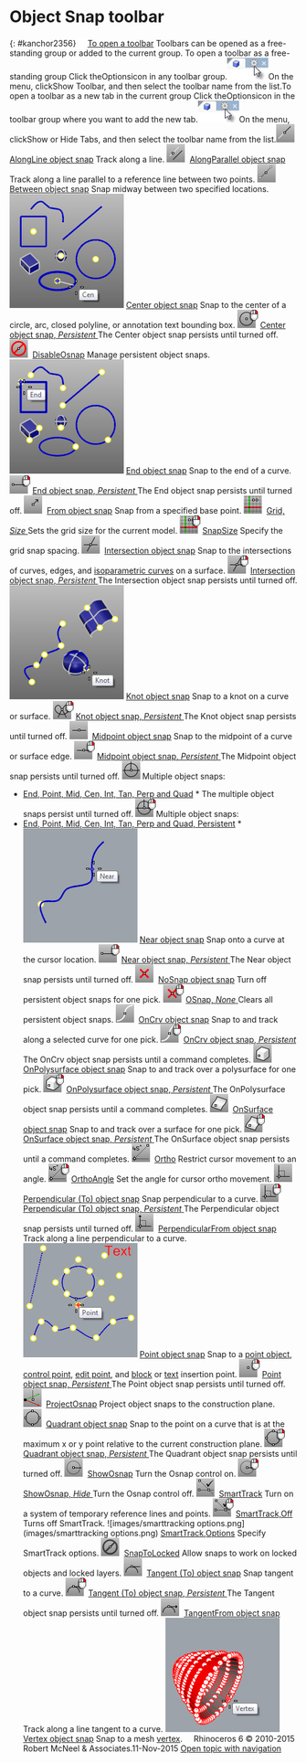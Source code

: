 ---
---


# Object Snap toolbar
{: #kanchor2356}
 [![images/transparent.gif](images/transparent.gif)To open a toolbar](javascript:void(0);) Toolbars can be opened as a free-standing group or added to the current group.
To open a toolbar as a free-standing group
Click theOptionsicon in any toolbar group.![images/toolbar-howtoopen.png](images/toolbar-howtoopen.png)On the menu, clickShow Toolbar, and then select the toolbar name from the list.To open a toolbar as a new tab in the current group
Click theOptionsicon in the toolbar group where you want to add the new tab.![images/toolbar-howtoopen.png](images/toolbar-howtoopen.png)On the menu, clickShow or Hide Tabs, and then select the toolbar name from the list.![images/osnap-along.png](images/osnap-along.png) [AlongLine object snap](object-snaps.html#osnap-alongline) 
Track along a line.
![images/osnap-alongparallel.png](images/osnap-alongparallel.png) [AlongParallel object snap](object-snaps.html#osnap-alongparallel) 
Track along a line parallel to a reference line between two points.
![images/osnap-between.png](images/osnap-between.png) [Between object snap](object-snaps.html#osnap-between) 
Snap midway between two specified locations.
![images/osnap-center.png](images/osnap-center.png) [Center object snap](object-snaps.html#osnap-center) 
Snap to the center of a circle, arc, closed polyline, or annotation text bounding box.
![images/osnap-center-persistent-rt.png](images/osnap-center-persistent-rt.png) [Center object snap, *Persistent* ](object-snaps.html#osnap-center) 
The Center object snap persists until turned off.
![images/disableosnap.png](images/disableosnap.png) [DisableOsnap](object-snaps.html#disableosnap) 
Manage persistent object snaps.
![images/osnap-end.png](images/osnap-end.png) [End object snap](object-snaps.html#osnap-end) 
Snap to the end of a curve.
![images/osnap-end-persistent-rt.png](images/osnap-end-persistent-rt.png) [End object snap, *Persistent* ](object-snaps.html#osnap-end) 
The End object snap persists until turned off.
![images/osnap-from.png](images/osnap-from.png) [From object snap](object-snaps.html#osnap-from) 
Snap from a specified base point.
![images/grid-size.png](images/grid-size.png) [Grid, *Size* ](grid.html) 
Sets the grid size for the current model.
![images/snapsize.png](images/snapsize.png) [SnapSize](snap.html#snapsize) 
Specify the grid snap spacing.
![images/osnap-intersection.png](images/osnap-intersection.png) [Intersection object snap](object-snaps.html#osnap-intersection) 
Snap to the intersections of curves, edges, and [isoparametric curves](isocurve.html) on a surface.
![images/osnap-intersection-persistent-rt.png](images/osnap-intersection-persistent-rt.png) [Intersection object snap, *Persistent* ](object-snaps.html#osnap-intersection) 
The Intersection object snap persists until turned off.
![images/osnap-knot.png](images/osnap-knot.png) [Knot object snap](object-snaps.html#osnap-knot) 
Snap to a knot on a curve or surface.
![images/osnap-knot-persistent-rt.png](images/osnap-knot-persistent-rt.png) [Knot object snap, *Persistent* ](object-snaps.html#osnap-knot) 
The Knot object snap persists until turned off.
![images/osnap-midpoint.png](images/osnap-midpoint.png) [Midpoint object snap](object-snaps.html#osnap-midpoint) 
Snap to the midpoint of a curve or surface edge.
![images/osnap-midpoint-persistent-rt.png](images/osnap-midpoint-persistent-rt.png) [Midpoint object snap, *Persistent* ](object-snaps.html#osnap-midpoint) 
The Midpoint object snap persists until turned off.
![images/osnap-multiple.png](images/osnap-multiple.png)Multiple object snaps:
 * [End, Point, Mid, Cen, Int, Tan, Perp and Quad](object-snaps.html) * 
The multiple object snaps persist until turned off.
![images/osnap-multiple-persistent-rt.png](images/osnap-multiple-persistent-rt.png)Multiple object snaps:
 * [End, Point, Mid, Cen, Int, Tan, Perp and Quad, Persistent](object-snaps.html) * 
![images/osnap-near.png](images/osnap-near.png) [Near object snap](object-snaps.html#osnap-near) 
Snap onto a curve at the cursor location.
![images/osnap-end-persistent-rt.png](images/osnap-end-persistent-rt.png) [Near object snap, *Persistent* ](object-snaps.html#osnap-near) 
The Near object snap persists until turned off.
![images/osnap-nosnap.png](images/osnap-nosnap.png) [NoSnap object snap](object-snaps.html#osnap-nosnap) 
Turn off persistent object snaps for one pick.
![images/osnap-none.png](images/osnap-none.png) [OSnap, *None* ](object-snaps.html#osnap-nosnap) 
Clears all persistent object snaps.
![images/osnap-oncrv.png](images/osnap-oncrv.png) [OnCrv object snap](object-snaps.html#osnap-oncrv) 
Snap to and track along a selected curve for one pick.
![images/osnap-oncrv-persistent-rt.png](images/osnap-oncrv-persistent-rt.png) [OnCrv object snap, *Persistent* ](object-snaps.html#osnap-oncrv) 
The OnCrv object snap persists until a command completes.
![images/osnap-onpolysrf.png](images/osnap-onpolysrf.png) [OnPolysurface object snap](object-snaps.html#osnap-onpolysrf) 
Snap to and track over a polysurface for one pick.
![images/osnap-onpolysrf-persistent-rt.png](images/osnap-onpolysrf-persistent-rt.png) [OnPolysurface object snap, *Persistent* ](object-snaps.html#osnap-onpolysrf) 
The OnPolysurface object snap persists until a command completes.
![images/osnap-onsrf.png](images/osnap-onsrf.png) [OnSurface object snap](object-snaps.html#osnap-onsrf) 
Snap to and track over a surface for one pick.
![images/osnap-onsrf-persistent-rt.png](images/osnap-onsrf-persistent-rt.png) [OnSurface object snap, *Persistent* ](object-snaps.html#osnap-onsrf) 
The OnSurface object snap persists until a command completes.
![images/ortho.png](images/ortho.png) [Ortho](ortho.html) 
Restrict cursor movement to an angle.
![images/orthoangle.png](images/orthoangle.png) [OrthoAngle](ortho.html#orthoangle) 
Set the angle for cursor ortho movement.
![images/osnap-perpto.png](images/osnap-perpto.png) [Perpendicular (To) object snap](object-snaps.html#osnap-perp) 
Snap perpendicular to a curve.
![images/osnap-perpto-persistent-rt.png](images/osnap-perpto-persistent-rt.png) [Perpendicular (To) object snap, *Persistent* ](object-snaps.html#osnap-perp) 
The Perpendicular object snap persists until turned off.
![images/osnap-perpfrom.png](images/osnap-perpfrom.png) [PerpendicularFrom object snap](object-snaps.html#osnap-perpendicularfrom) 
Track along a line perpendicular to a curve.
![images/osnap-point.png](images/osnap-point.png) [Point object snap](object-snaps.html#osnap-point) 
Snap to a [point object](points.html), [control point](controlpoint.html), [edit point](pointson.html#editpton), and [block](block.html) or [text](text.html) insertion point.
![images/osnap-point-persistent-rt.png](images/osnap-point-persistent-rt.png) [Point object snap, *Persistent* ](object-snaps.html#osnap-point) 
The Point object snap persists until turned off.
![images/projectosnap.png](images/projectosnap.png) [ProjectOsnap](object-snaps.html#projectosnap) 
Project object snaps to the construction plane.
![images/osnap-quadrant.png](images/osnap-quadrant.png) [Quadrant object snap](object-snaps.html#osnap-quad) 
Snap to the point on a curve that is at the maximum x or y point relative to the current construction plane.
![images/osnap-quadrant-persistent-rt.png](images/osnap-quadrant-persistent-rt.png) [Quadrant object snap, *Persistent* ](object-snaps.html#osnap-quad) 
The Quadrant object snap persists until turned off.
![images/showosnap.png](images/showosnap.png) [ShowOsnap](object-snaps.html#showosnap) 
Turn the Osnap control on.
![images/showosnap-hide.png](images/showosnap-hide.png) [ShowOsnap, *Hide* ](object-snaps.html#showosnap) 
Turn the Osnap control off.
![images/smarttrack.png](images/smarttrack.png) [SmartTrack](modeling-aids-smarttrack.html) 
Turn on a system of temporary reference lines and points.
![images/smarttrack-off-rt.png](images/smarttrack-off-rt.png) [SmartTrack,Off](smarttrack.html) 
Turns off SmartTrack.
![images/smarttracking options.png](images/smarttracking options.png) [SmartTrack,Options](modeling-aids-smarttrack.html) 
Specify SmartTrack options.
![images/snaptolocked.png](images/snaptolocked.png) [SnapToLocked](object-snaps.html#snaptolocked) 
Allow snaps to work on locked objects and locked layers.
![images/osnap-tangentto.png](images/osnap-tangentto.png) [Tangent (To) object snap](object-snaps.html#osnap-tan) 
Snap tangent to a curve.
![images/osnap-tangentto-persistent-rt.png](images/osnap-tangentto-persistent-rt.png) [Tangent (To) object snap, *Persistent* ](object-snaps.html#osnap-tan) 
The Tangent object snap persists until turned off.
![images/osnap-tangentfrom.png](images/osnap-tangentfrom.png) [TangentFrom object snap](object-snaps.html#osnap-tangentfrom) 
Track along a line tangent to a curve.
![images/osnap-vertex.png](images/osnap-vertex.png) [Vertex object snap](object-snaps.html#osnap-vertex) 
Snap to a mesh [vertex](meshvertex.html).
&#160;
&#160;
Rhinoceros 6 © 2010-2015 Robert McNeel &amp; Associates.11-Nov-2015
 [Open topic with navigation](object-snap-toolbar.html) 

